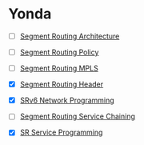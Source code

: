 
# Yonda

- [ ] [Segment Routing Architecture](rfc8402.md)
- [ ] [Segment Routing Policy](draft-ietf-spring-segment-routing-policy-02.md)
- [ ] [Segment Routing MPLS](draft-ietf-spring-segment-routing-mpls-18.md)
- [x] [Segment Routing Header](draft-ietf-6man-segment-routing-header-15.md)
- [x] [SRv6 Network Programming](draft-filsfils-spring-srv6-network-programming-06.md)
- [ ] [Segment Routing Service Chaining](draft-clad-spring-segment-routing-service-chaining-00.md)
- [x] [SR Service Programming](draft-xuclad-spring-sr-service-programming-01.md)


